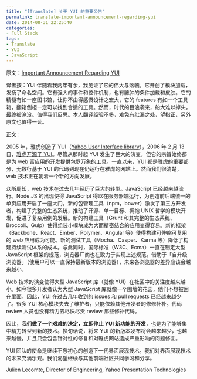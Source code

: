 ```yaml
---
title: "[Translate] 关于 YUI 的重要公告"
permalink: translate-important-announcement-regarding-yui
date: 2014-08-31 22:25:40
categories:
- Full Stack
tags:
- Translate
- YUI
- JavaScript
---
```


原文：[Important Announcement Regarding YUI](http://yahooeng.tumblr.com/post/96098168666/important-announcement-regarding-yui)

译者按：YUI 伴随着我两年有余，我见证了它的伟大与落魄。它开创了模块加载，发扬了命名空间。它有强大的事件和控件机制，也有臃肿的条件加载和皮肤。它的精髓有如一座图书馆，让你不由得感慨设计之宏大，它的 features 有如一个工具箱，翻箱倒柜一定可以找到合适的工具。然而，时代的巨浪袭来，船大难以掉头，最终被淹没。值得我们反思。本人翻译经验不多，难免有纰漏之处，望指正，另外原文也值得一读。

正文：

2005 年，雅虎创造了 YUI（[Yahoo User Interface library](http://yuilibrary.com/)），2006 年 2 月 13 日，[雅虎开源了 YUI](http://www.yuiblog.com/blog/2006/02/13/the-yahoo-user-interface-library/)。尽管从那时起 YUI 发生了巨大的演变，但它的宗旨始终都是为 web 富应用的开发提供包罗万象的工具。一直以来，YUI 都是雅虎的重要部分，无数行基于 YUI 的代码到现在仍运行在雅虎的网站上。然而我们很清楚，web 技术正在朝着一个新的方向发展。

<!-- more -->

众所周知，web 技术在过去几年经历了巨大的转型。JavaScript 已经越来越流行。Node.JS 的出现使得 JavaScript 得以在服务器端运行，为创造前后端统一的单页应用开启了一座大门。新的包管理工具（npm，bower）激发了第三方开发者，构建了完整的生态系统，推动了开源、单一目标、拥抱 UNIX 哲学的模块开发，促进了复杂用例的发展。新的构建工具（Grunt 和其完整的生态系统、Broccoli、Gulp）使得组装小模块成为大而精密结合的应用变得容易。新的框架（Backbone、React、Ember、Polymer、Angular 等）使得构建可伸缩可复用的 web 应用成为可能。新的测试工具（Mocha、Casper、Karma 等）降低了构建持续测试体系的成本。与此同时，国际标准（W3C、Ecma）一直在制定大型 JavaScript 框架的规范，浏览器厂商也在致力于实现上述规范。借助于「自升级浏览器」（使用户可以一直保持最新版本的浏览器），未来各浏览器的差异应该会越来越小。

Web 技术的演变使得大型 JavaScript 库（就像 YUI）在社区中的关注度越来越小。如今很多开发者认为大型 JavaScript 库就像一个围墙的花园，他们不想被困在里面。因此，YUI 在过去几年收到的 issues 和 pull requests 已经越来越少了。很多 YUI 核心模块失去了维护者，只能依赖其他开发者的修修补补。代码 review 人员也没有精力去尽快尽责 review 那些修补代码。

因此，**我们做了一个艰难的决定，立即停止 YUI 新功能的开发**，也是为了能够集中精力转型到新的技术。换句话说，将来 YUI 的新版本发布将会越来越少，也越来越慢，并且只会包含针对性的修复和对雅虎网站造成严重影响的问题修复。

YUI 团队的使命是继续不忘初心的创造下一代界面展现技术。我们对界面展现技术的未来充满乐观。我们渴望继续与其他前端社区共同学习和分享。

Julien Lecomte, Director of Engineering, Yahoo Presentation Technologies
